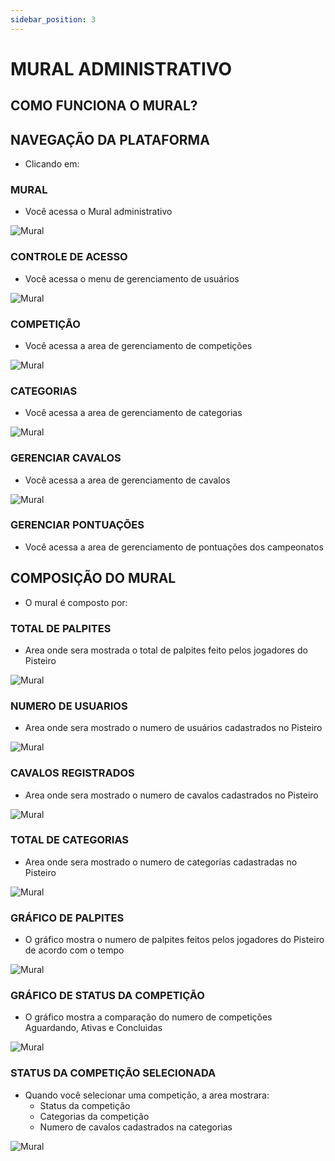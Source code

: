 ```yaml
---
sidebar_position: 3
---
```


# MURAL ADMINISTRATIVO

## COMO FUNCIONA O MURAL?

## NAVEGAÇÃO DA PLATAFORMA

- Clicando em:

### MURAL

- Você acessa o Mural administrativo

![Mural](/img/backoffice/mural1.png)

### CONTROLE DE ACESSO

- Você acessa o menu de gerenciamento de usuários

![Mural](/img/backoffice/mural2.png)

### COMPETIÇÃO

- Você acessa a area de gerenciamento de competições

![Mural](/img/backoffice/mural3.png)

### CATEGORIAS 

- Você acessa a area de gerenciamento de categorias

![Mural](/img/backoffice/mural4.png)

### GERENCIAR CAVALOS

- Você acessa a area de gerenciamento de cavalos

![Mural](/img/backoffice/mural5.png)

### GERENCIAR PONTUAÇÕES

- Você acessa a area de gerenciamento de pontuações dos campeonatos

## COMPOSIÇÃO DO MURAL

- O mural é composto por:

### TOTAL DE PALPITES

- Area onde sera mostrada o total de palpites feito pelos jogadores do Pisteiro

![Mural](/img/backoffice/mural6.png)

### NUMERO DE USUARIOS

- Area onde sera mostrado o numero de usuários cadastrados no Pisteiro

![Mural](/img/backoffice/mural7.png)

### CAVALOS REGISTRADOS

- Area onde sera mostrado o numero de cavalos cadastrados no Pisteiro

![Mural](/img/backoffice/mural8.png)

### TOTAL DE CATEGORIAS

- Area onde sera mostrado o numero de categorias cadastradas no Pisteiro

![Mural](/img/backoffice/mural9.png)

### GRÁFICO DE PALPITES

- O gráfico mostra o numero de palpites feitos pelos jogadores do Pisteiro de acordo com o tempo

![Mural](/img/backoffice/mural10.png)

### GRÁFICO DE STATUS DA COMPETIÇÃO

- O gráfico mostra a comparação do numero de competições Aguardando, Ativas e Concluidas

![Mural](/img/backoffice/mural11.png)

### STATUS DA COMPETIÇÃO SELECIONADA

- Quando você selecionar uma competição, a area mostrara:
    - Status da competição
    - Categorias da competição
    - Numero de cavalos cadastrados na categorias

![Mural](/img/backoffice/mural12.png)